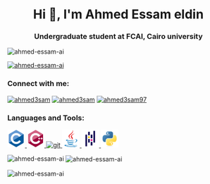 <h1 align="center">Hi 👋, I'm Ahmed Essam eldin</h1>
<h3 align="center">Undergraduate student at FCAI, Cairo university</h3>

<p align="left"> <img src="https://komarev.com/ghpvc/?username=ahmed-essam-ai&label=Profile%20views&color=0e75b6&style=flat" alt="ahmed-essam-ai" /> </p>

<p align="left"> <a href="https://github.com/ryo-ma/github-profile-trophy"><img src="https://github-profile-trophy.vercel.app/?username=ahmed-essam-ai" alt="ahmed-essam-ai" /></a> </p>

<h3 align="left">Connect with me:</h3>
<p align="left">
<a href="https://linkedin.com/in/ahmed3sam" target="blank"><img align="center" src="https://raw.githubusercontent.com/rahuldkjain/github-profile-readme-generator/master/src/images/icons/Social/linked-in-alt.svg" alt="ahmed3sam" height="30" width="40" /></a>
<a href="https://kaggle.com/ahmed3sam" target="blank"><img align="center" src="https://raw.githubusercontent.com/rahuldkjain/github-profile-readme-generator/master/src/images/icons/Social/kaggle.svg" alt="ahmed3sam" height="30" width="40" /></a>
<a href="https://www.hackerrank.com/ahmed3sam97" target="blank"><img align="center" src="https://raw.githubusercontent.com/rahuldkjain/github-profile-readme-generator/master/src/images/icons/Social/hackerrank.svg" alt="ahmed3sam97" height="30" width="40" /></a>
</p>

<h3 align="left">Languages and Tools:</h3>
<p align="left"> <a href="https://www.cprogramming.com/" target="_blank" rel="noreferrer"> <img src="https://raw.githubusercontent.com/devicons/devicon/master/icons/c/c-original.svg" alt="c" width="40" height="40"/> </a> <a href="https://www.w3schools.com/cpp/" target="_blank" rel="noreferrer"> <img src="https://raw.githubusercontent.com/devicons/devicon/master/icons/cplusplus/cplusplus-original.svg" alt="cplusplus" width="40" height="40"/> </a> <a href="https://git-scm.com/" target="_blank" rel="noreferrer"> <img src="https://www.vectorlogo.zone/logos/git-scm/git-scm-icon.svg" alt="git" width="40" height="40"/> </a> <a href="https://www.java.com" target="_blank" rel="noreferrer"> <img src="https://raw.githubusercontent.com/devicons/devicon/master/icons/java/java-original.svg" alt="java" width="40" height="40"/> </a> <a href="https://pandas.pydata.org/" target="_blank" rel="noreferrer"> <img src="https://raw.githubusercontent.com/devicons/devicon/2ae2a900d2f041da66e950e4d48052658d850630/icons/pandas/pandas-original.svg" alt="pandas" width="40" height="40"/> </a> <a href="https://www.python.org" target="_blank" rel="noreferrer"> <img src="https://raw.githubusercontent.com/devicons/devicon/master/icons/python/python-original.svg" alt="python" width="40" height="40"/> </a> </p>

<p><img align="left" src="https://github-readme-stats.vercel.app/api/top-langs?username=ahmed-essam-ai&show_icons=true&locale=en&layout=compact" alt="ahmed-essam-ai" /></p>

<p>&nbsp;<img align="center" src="https://github-readme-stats.vercel.app/api?username=ahmed-essam-ai&show_icons=true&locale=en" alt="ahmed-essam-ai" /></p>

<p><img align="center" src="https://github-readme-streak-stats.herokuapp.com/?user=ahmed-essam-ai&" alt="ahmed-essam-ai" /></p>
